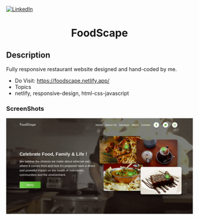 [![LinkedIn][linkedin-shield]][linkedin-url]

<h1 align="center">FoodScape</h1>

## Description
Fully responsive restaurant website designed and hand-coded by me.

- Do Visit: https://foodscape.netlify.app/
- Topics
 - netlify, responsive-design, html-css-javascript

### ScreenShots
![alt text](assets/img/rec-min.gif "GIF Image")

<!-- MARKDOWN LINKS & IMAGES -->
<!-- https://www.markdownguide.org/basic-syntax/#reference-style-links -->
[linkedin-shield]: https://img.shields.io/badge/-LinkedIn-black.svg?style=for-the-badge&logo=linkedin&colorB=555
[linkedin-url]: https://www.linkedin.com/in/shyam-bodke/

